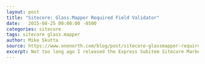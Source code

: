 ```yaml
---
layout: post
title: "Sitecore: Glass.Mapper Required Field Validator"
date:   2015-08-25 00:00:00 -0500
categories: sitecore
tags: sitecore glass.mapper
author: Mike Skutta
source: https://www.onenorth.com/blog/post/sitecore-glassmapper-required-field-validator
excerpt: Not too long ago I released the Express Subitem Sitecore Marketplace module. This module allows content editors to edit multiple child Sitecore items at the same time within the context of the parent item. This field is commonly used to manage lists of related items that exist only within the context of the parent.
---
```

